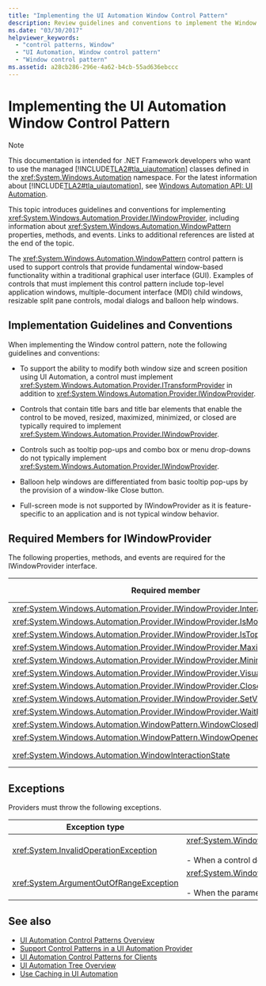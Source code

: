 ```yaml
---
title: "Implementing the UI Automation Window Control Pattern"
description: Review guidelines and conventions to implement the Window control pattern in UI Automation. Know required members for the IWindowProvider interface.
ms.date: "03/30/2017"
helpviewer_keywords: 
  - "control patterns, Window"
  - "UI Automation, Window control pattern"
  - "Window control pattern"
ms.assetid: a28cb286-296e-4a62-b4cb-55ad636ebccc
---
```

# Implementing the UI Automation Window Control Pattern
> [!NOTE]
> This documentation is intended for .NET Framework developers who want to use the managed [!INCLUDE[TLA2#tla_uiautomation](../../../includes/tla2sharptla-uiautomation-md.md)] classes defined in the <xref:System.Windows.Automation> namespace. For the latest information about [!INCLUDE[TLA2#tla_uiautomation](../../../includes/tla2sharptla-uiautomation-md.md)], see [Windows Automation API: UI Automation](/windows/win32/winauto/entry-uiauto-win32).  
  
 This topic introduces guidelines and conventions for implementing <xref:System.Windows.Automation.Provider.IWindowProvider>, including information about <xref:System.Windows.Automation.WindowPattern> properties, methods, and events. Links to additional references are listed at the end of the topic.  
  
 The <xref:System.Windows.Automation.WindowPattern> control pattern is used to support controls that provide fundamental window-based functionality within a traditional graphical user interface (GUI). Examples of controls that must implement this control pattern include top-level application windows, multiple-document interface (MDI) child windows, resizable split pane controls, modal dialogs and balloon help windows.  
  
<a name="Implementation_Guidelines_and_Conventions"></a>
## Implementation Guidelines and Conventions  
 When implementing the Window control pattern, note the following guidelines and conventions:  
  
- To support the ability to modify both window size and screen position using UI Automation, a control must implement <xref:System.Windows.Automation.Provider.ITransformProvider> in addition to <xref:System.Windows.Automation.Provider.IWindowProvider>.  
  
- Controls that contain title bars and title bar elements that enable the control to be moved, resized, maximized, minimized, or closed are typically required to implement <xref:System.Windows.Automation.Provider.IWindowProvider>.  
  
- Controls such as tooltip pop-ups and combo box or menu drop-downs do not typically implement <xref:System.Windows.Automation.Provider.IWindowProvider>.  
  
- Balloon help windows are differentiated from basic tooltip pop-ups by the provision of a window-like Close button.  
  
- Full-screen mode is not supported by IWindowProvider as it is feature-specific to an application and is not typical window behavior.  
  
<a name="Required_Members_for_IWindowProvider"></a>
## Required Members for IWindowProvider  
 The following properties, methods, and events are required for the IWindowProvider interface.  
  
|Required member|Member type|Notes|  
|---------------------|-----------------|-----------|  
|<xref:System.Windows.Automation.Provider.IWindowProvider.InteractionState%2A>|Property|None|  
|<xref:System.Windows.Automation.Provider.IWindowProvider.IsModal%2A>|Property|None|  
|<xref:System.Windows.Automation.Provider.IWindowProvider.IsTopmost%2A>|Property|None|  
|<xref:System.Windows.Automation.Provider.IWindowProvider.Maximizable%2A>|Property|None|  
|<xref:System.Windows.Automation.Provider.IWindowProvider.Minimizable%2A>|Property|None|  
|<xref:System.Windows.Automation.Provider.IWindowProvider.VisualState%2A>|Property|None|  
|<xref:System.Windows.Automation.Provider.IWindowProvider.Close%2A>|Method|None|  
|<xref:System.Windows.Automation.Provider.IWindowProvider.SetVisualState%2A>|Method|None|  
|<xref:System.Windows.Automation.Provider.IWindowProvider.WaitForInputIdle%2A>|Method|None|  
|<xref:System.Windows.Automation.WindowPattern.WindowClosedEvent>|Event|None|  
|<xref:System.Windows.Automation.WindowPattern.WindowOpenedEvent>|Event|None|  
|<xref:System.Windows.Automation.WindowInteractionState>|Event|Is not guaranteed to be <xref:System.Windows.Automation.WindowInteractionState.ReadyForUserInteraction>|  
  
<a name="Exceptions"></a>
## Exceptions  
 Providers must throw the following exceptions.  
  
|Exception type|Condition|  
|--------------------|---------------|  
|<xref:System.InvalidOperationException>|<xref:System.Windows.Automation.Provider.IWindowProvider.SetVisualState%2A><br /><br /> -   When a control does not support a requested behavior.|  
|<xref:System.ArgumentOutOfRangeException>|<xref:System.Windows.Automation.Provider.IWindowProvider.WaitForInputIdle%2A><br /><br /> -   When the parameter is not a valid number.|  
  
## See also

- [UI Automation Control Patterns Overview](ui-automation-control-patterns-overview.md)
- [Support Control Patterns in a UI Automation Provider](support-control-patterns-in-a-ui-automation-provider.md)
- [UI Automation Control Patterns for Clients](ui-automation-control-patterns-for-clients.md)
- [UI Automation Tree Overview](ui-automation-tree-overview.md)
- [Use Caching in UI Automation](use-caching-in-ui-automation.md)
